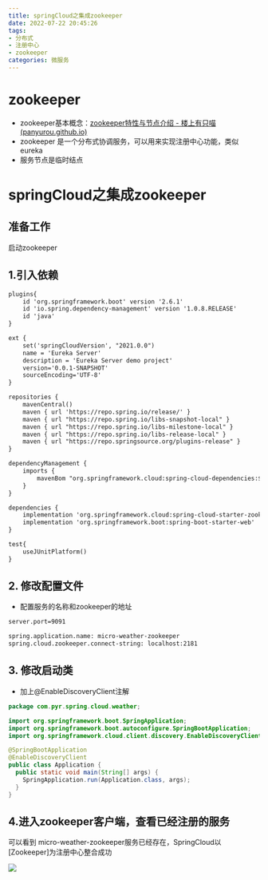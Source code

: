 ```yaml
---
title: springCloud之集成zookeeper
date: 2022-07-22 20:45:26
tags:
- 分布式
- 注册中心
- zookeeper
categories: 微服务
---
```


# zookeeper

- zookeeper基本概念：[zookeeper特性与节点介绍 - 楼上有只喵 (panyurou.github.io)](https://panyurou.github.io/2021/09/22/zookeeper特性与节点介绍/)
- zookeeper 是一个分布式协调服务，可以用来实现注册中心功能，类似eureka
- 服务节点是临时结点



# springCloud之集成zookeeper

## 准备工作

启动zookeeper

## 1.引入依赖

```xml
plugins{
	id 'org.springframework.boot' version '2.6.1'
	id 'io.spring.dependency-management' version '1.0.8.RELEASE'
	id 'java'
}

ext {
	set('springCloudVersion', "2021.0.0")
	name = 'Eureka Server'
	description = 'Eureka Server demo project'
	version='0.0.1-SNAPSHOT'
	sourceEncoding='UTF-8'
}

repositories {
	mavenCentral()
	maven { url 'https://repo.spring.io/release/' }
	maven { url "https://repo.spring.io/libs-snapshot-local" }
	maven { url "https://repo.spring.io/libs-milestone-local" }
	maven { url "https://repo.spring.io/libs-release-local" }
	maven { url "https://repo.springsource.org/plugins-release" }
}

dependencyManagement {
	imports {
		mavenBom "org.springframework.cloud:spring-cloud-dependencies:${springCloudVersion}"
	}
}

dependencies {
	implementation 'org.springframework.cloud:spring-cloud-starter-zookeeper-discovery'
	implementation 'org.springframework.boot:spring-boot-starter-web'
}

test{
	useJUnitPlatform()
}
```

## 2. 修改配置文件

- 配置服务的名称和zookeeper的地址

```xml
server.port=9091

spring.application.name: micro-weather-zookeeper
spring.cloud.zookeeper.connect-string: localhost:2181
```

## 3. 修改启动类

- 加上@EnableDiscoveryClient注解

```java
package com.pyr.spring.cloud.weather;

import org.springframework.boot.SpringApplication;
import org.springframework.boot.autoconfigure.SpringBootApplication;
import org.springframework.cloud.client.discovery.EnableDiscoveryClient;

@SpringBootApplication
@EnableDiscoveryClient
public class Application {
  public static void main(String[] args) {
    SpringApplication.run(Application.class, args);
  }
}

```



## 4.进入zookeeper客户端，查看已经注册的服务

可以看到 micro-weather-zookeeper服务已经存在，SpringCloud以[Zookeeper]为注册中心整合成功

![](https://tva1.sinaimg.cn/large/e6c9d24ely1h5fhw2g43sj21ew0dk0wm.jpg)
